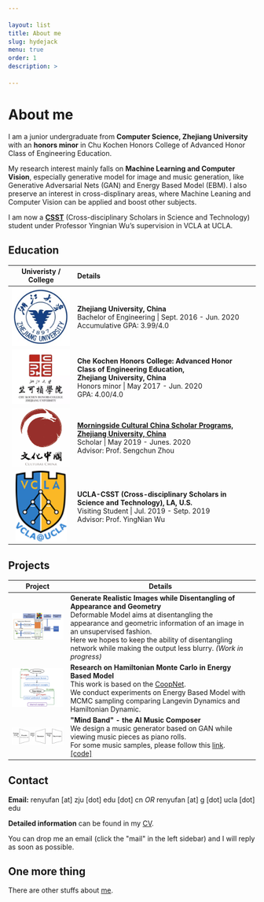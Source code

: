 ```yaml
---

layout: list
title: About me
slug: hydejack
menu: true
order: 1
description: >

---
```


# About me

I am a junior undergraduate from **Computer Science, Zhejiang University** with an **honors minor** in Chu Kochen Honors College of Advanced Honor Class of Engineering Education. 

My research interest mainly falls on **Machine Learning and Computer Vision**, especially generative model for image and music generation, like Generative Adversarial Nets (GAN) and Energy Based Model (EBM). I also preserve an interest in cross-displinary areas, where Machine Leaning and Computer Vision can be applied and boost other subjects.

I am now a [**CSST**](https://csst.ucla.edu/) (Cross-disciplinary Scholars in Science and Technology) student under Professor Yingnian Wu’s supervision in VCLA at UCLA.

## Education

|                     Univeristy / College                     | Details                                                      |
| :----------------------------------------------------------: | :----------------------------------------------------------- |
| <center><img src="/assets/img/ZJU.png" style="zoom:90%" /></center> | **Zhejiang University, China**                                 <br />Bachelor of Engineering \| Sept. 2016 - Jun. 2020<br />Accumulative GPA: 3.99/4.0 |
| <center><img src="/assets/img/chuko.png" style="zoom:15%" /></center> | **Che Kochen Honors College: Advanced Honor Class of Engineering Education, <br />Zhejiang University, China**<br />Honors minor \| May 2017 - Jun. 2020<br />GPA: 4.00/4.0<br /> |
| <center><img src="/assets/img/morning.png" style="zoom:90%" /></center> | [**Morningside Cultural China Scholar Programs, Zhejiang University, China**](/assets/pdf/Morningside.pdf)<br />Scholar \| May 2019 - Junes. 2020<br />Advisor: Prof. Sengchun Zhou |
| <center><img src="/assets/img/vcla.png" style="zoom:130%" /></center> | **UCLA-CSST (Cross-disciplinary Scholars in Science and Technology), LA, U.S.**<br />Visiting Student \| Jul. 2019 - Setp. 2019<br />Advisor: Prof. YingNian Wu |

## Projects

| Project                                                   | Details&nbsp;                                                |
| --------------------------------------------------------- | ------------------------------------------------------------ |
| <img src="/assets/img/deformable.png" style="zoom:20%" /> | **Generate Realistic Images while Disentangling of Appearance and Geometry**<br />Deformable Model aims at disentangling the appearance and geometric information of an image in an unsupervised fashion.<br />Here we hopes to keep the ability of disentangling network while making the output less blurry. *(Work in progress)* |
| <img src="/assets/img/Coop.png" style="zoom:20%" />       | **Research on Hamiltonian Monte Carlo in Energy Based Model**<br />This work is based on the [CoopNet](https://arxiv.org/abs/1609.09408).<br />We conduct experiments on Energy Based Model with MCMC sampling comparing Langevin Dynamics and Hamiltonian Dynamic. |
| <img src="/assets/img/CLAF.png" style="zoom:20%" />       | **"Mind Band" - the AI Music Composer**<br />We design a music generator based on GAN while viewing music pieces as piano rolls.<br />For some music samples, please follow this [link](http://ryf1123.github.io/personal/2019-08-11-music/).<br />[[code]](https://github.com/ryf1123/CLAF) |

## Contact

**Email:** renyufan [at] zju [dot] edu [dot] cn *OR* renyufan [at] g [dot] ucla [dot] edu

**Detailed information** can be found in my [CV](https://ryf1123.github.io/assets/pdf/cv.pdf).

You can drop me an email (click the "mail" in the left sidebar) and I will reply as soon as possible.

## One more thing

There are other stuffs about [me](https://ryf1123.github.io). 
